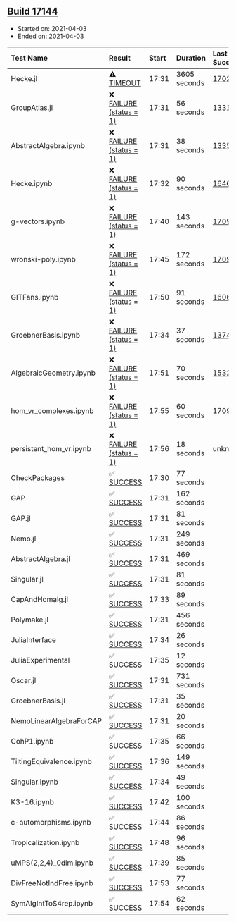 ## [Build 17144](https://oscarci.mathematik.uni-kl.de/job/oscar/17144/)

* Started on: 2021-04-03
* Ended on: 2021-04-03

| Test Name    | Result | Start | Duration | Last Success | First Failure |
|:-------------|:-------|:------|:---------|:-------------|:--------------|
| Hecke.jl | ⚠ [TIMEOUT](https://oscarci.mathematik.uni-kl.de/job/oscar/17144/artifact/logs/build-17144/Hecke.jl.log) | 17:31 | 3605 seconds | [17022](https://oscarci.mathematik.uni-kl.de/job/oscar/17022/) | [17023](https://oscarci.mathematik.uni-kl.de/job/oscar/17023/) |
| GroupAtlas.jl | ❌ [FAILURE (status = 1)](https://oscarci.mathematik.uni-kl.de/job/oscar/17144/artifact/logs/build-17144/GroupAtlas.jl.log) | 17:31 | 56 seconds | [13311](https://oscarci.mathematik.uni-kl.de/job/oscar/13311/) | [13312](https://oscarci.mathematik.uni-kl.de/job/oscar/13312/) |
| AbstractAlgebra.ipynb | ❌ [FAILURE (status = 1)](https://oscarci.mathematik.uni-kl.de/job/oscar/17144/artifact/logs/build-17144/AbstractAlgebra.ipynb.log) | 17:31 | 38 seconds | [13355](https://oscarci.mathematik.uni-kl.de/job/oscar/13355/) | [13356](https://oscarci.mathematik.uni-kl.de/job/oscar/13356/) |
| Hecke.ipynb | ❌ [FAILURE (status = 1)](https://oscarci.mathematik.uni-kl.de/job/oscar/17144/artifact/logs/build-17144/Hecke.ipynb.log) | 17:32 | 90 seconds | [16463](https://oscarci.mathematik.uni-kl.de/job/oscar/16463/) | [16464](https://oscarci.mathematik.uni-kl.de/job/oscar/16464/) |
| g-vectors.ipynb | ❌ [FAILURE (status = 1)](https://oscarci.mathematik.uni-kl.de/job/oscar/17144/artifact/logs/build-17144/g-vectors.ipynb.log) | 17:40 | 143 seconds | [17099](https://oscarci.mathematik.uni-kl.de/job/oscar/17099/) | [17100](https://oscarci.mathematik.uni-kl.de/job/oscar/17100/) |
| wronski-poly.ipynb | ❌ [FAILURE (status = 1)](https://oscarci.mathematik.uni-kl.de/job/oscar/17144/artifact/logs/build-17144/wronski-poly.ipynb.log) | 17:45 | 172 seconds | [17098](https://oscarci.mathematik.uni-kl.de/job/oscar/17098/) | [17099](https://oscarci.mathematik.uni-kl.de/job/oscar/17099/) |
| GITFans.ipynb | ❌ [FAILURE (status = 1)](https://oscarci.mathematik.uni-kl.de/job/oscar/17144/artifact/logs/build-17144/GITFans.ipynb.log) | 17:50 | 91 seconds | [16068](https://oscarci.mathematik.uni-kl.de/job/oscar/16068/) | [16069](https://oscarci.mathematik.uni-kl.de/job/oscar/16069/) |
| GroebnerBasis.ipynb | ❌ [FAILURE (status = 1)](https://oscarci.mathematik.uni-kl.de/job/oscar/17144/artifact/logs/build-17144/GroebnerBasis.ipynb.log) | 17:34 | 37 seconds | [13748](https://oscarci.mathematik.uni-kl.de/job/oscar/13748/) | [13749](https://oscarci.mathematik.uni-kl.de/job/oscar/13749/) |
| AlgebraicGeometry.ipynb | ❌ [FAILURE (status = 1)](https://oscarci.mathematik.uni-kl.de/job/oscar/17144/artifact/logs/build-17144/AlgebraicGeometry.ipynb.log) | 17:51 | 70 seconds | [15322](https://oscarci.mathematik.uni-kl.de/job/oscar/15322/) | [15323](https://oscarci.mathematik.uni-kl.de/job/oscar/15323/) |
| hom_vr_complexes.ipynb | ❌ [FAILURE (status = 1)](https://oscarci.mathematik.uni-kl.de/job/oscar/17144/artifact/logs/build-17144/hom_vr_complexes.ipynb.log) | 17:55 | 60 seconds | [17099](https://oscarci.mathematik.uni-kl.de/job/oscar/17099/) | [17100](https://oscarci.mathematik.uni-kl.de/job/oscar/17100/) |
| persistent_hom_vr.ipynb | ❌ [FAILURE (status = 1)](https://oscarci.mathematik.uni-kl.de/job/oscar/17144/artifact/logs/build-17144/persistent_hom_vr.ipynb.log) | 17:56 | 18 seconds | unknown | unknown |
| CheckPackages | ✅ [SUCCESS](https://oscarci.mathematik.uni-kl.de/job/oscar/17144/artifact/logs/build-17144/CheckPackages.log) | 17:30 | 77 seconds |  |  |
| GAP | ✅ [SUCCESS](https://oscarci.mathematik.uni-kl.de/job/oscar/17144/artifact/logs/build-17144/GAP.log) | 17:31 | 162 seconds |  |  |
| GAP.jl | ✅ [SUCCESS](https://oscarci.mathematik.uni-kl.de/job/oscar/17144/artifact/logs/build-17144/GAP.jl.log) | 17:31 | 81 seconds |  |  |
| Nemo.jl | ✅ [SUCCESS](https://oscarci.mathematik.uni-kl.de/job/oscar/17144/artifact/logs/build-17144/Nemo.jl.log) | 17:31 | 249 seconds |  |  |
| AbstractAlgebra.jl | ✅ [SUCCESS](https://oscarci.mathematik.uni-kl.de/job/oscar/17144/artifact/logs/build-17144/AbstractAlgebra.jl.log) | 17:31 | 469 seconds |  |  |
| Singular.jl | ✅ [SUCCESS](https://oscarci.mathematik.uni-kl.de/job/oscar/17144/artifact/logs/build-17144/Singular.jl.log) | 17:31 | 81 seconds |  |  |
| CapAndHomalg.jl | ✅ [SUCCESS](https://oscarci.mathematik.uni-kl.de/job/oscar/17144/artifact/logs/build-17144/CapAndHomalg.jl.log) | 17:33 | 89 seconds |  |  |
| Polymake.jl | ✅ [SUCCESS](https://oscarci.mathematik.uni-kl.de/job/oscar/17144/artifact/logs/build-17144/Polymake.jl.log) | 17:31 | 456 seconds |  |  |
| JuliaInterface | ✅ [SUCCESS](https://oscarci.mathematik.uni-kl.de/job/oscar/17144/artifact/logs/build-17144/JuliaInterface.log) | 17:34 | 26 seconds |  |  |
| JuliaExperimental | ✅ [SUCCESS](https://oscarci.mathematik.uni-kl.de/job/oscar/17144/artifact/logs/build-17144/JuliaExperimental.log) | 17:35 | 12 seconds |  |  |
| Oscar.jl | ✅ [SUCCESS](https://oscarci.mathematik.uni-kl.de/job/oscar/17144/artifact/logs/build-17144/Oscar.jl.log) | 17:31 | 731 seconds |  |  |
| GroebnerBasis.jl | ✅ [SUCCESS](https://oscarci.mathematik.uni-kl.de/job/oscar/17144/artifact/logs/build-17144/GroebnerBasis.jl.log) | 17:31 | 35 seconds |  |  |
| NemoLinearAlgebraForCAP | ✅ [SUCCESS](https://oscarci.mathematik.uni-kl.de/job/oscar/17144/artifact/logs/build-17144/NemoLinearAlgebraForCAP.log) | 17:31 | 20 seconds |  |  |
| CohP1.ipynb | ✅ [SUCCESS](https://oscarci.mathematik.uni-kl.de/job/oscar/17144/artifact/logs/build-17144/CohP1.ipynb.log) | 17:35 | 66 seconds |  |  |
| TiltingEquivalence.ipynb | ✅ [SUCCESS](https://oscarci.mathematik.uni-kl.de/job/oscar/17144/artifact/logs/build-17144/TiltingEquivalence.ipynb.log) | 17:36 | 149 seconds |  |  |
| Singular.ipynb | ✅ [SUCCESS](https://oscarci.mathematik.uni-kl.de/job/oscar/17144/artifact/logs/build-17144/Singular.ipynb.log) | 17:34 | 49 seconds |  |  |
| K3-16.ipynb | ✅ [SUCCESS](https://oscarci.mathematik.uni-kl.de/job/oscar/17144/artifact/logs/build-17144/K3-16.ipynb.log) | 17:42 | 100 seconds |  |  |
| c-automorphisms.ipynb | ✅ [SUCCESS](https://oscarci.mathematik.uni-kl.de/job/oscar/17144/artifact/logs/build-17144/c-automorphisms.ipynb.log) | 17:44 | 86 seconds |  |  |
| Tropicalization.ipynb | ✅ [SUCCESS](https://oscarci.mathematik.uni-kl.de/job/oscar/17144/artifact/logs/build-17144/Tropicalization.ipynb.log) | 17:48 | 96 seconds |  |  |
| uMPS(2,2,4)_0dim.ipynb | ✅ [SUCCESS](https://oscarci.mathematik.uni-kl.de/job/oscar/17144/artifact/logs/build-17144/uMPS-2-2-4-_0dim.ipynb.log) | 17:39 | 85 seconds |  |  |
| DivFreeNotIndFree.ipynb | ✅ [SUCCESS](https://oscarci.mathematik.uni-kl.de/job/oscar/17144/artifact/logs/build-17144/DivFreeNotIndFree.ipynb.log) | 17:53 | 77 seconds |  |  |
| SymAlgIntToS4rep.ipynb | ✅ [SUCCESS](https://oscarci.mathematik.uni-kl.de/job/oscar/17144/artifact/logs/build-17144/SymAlgIntToS4rep.ipynb.log) | 17:54 | 62 seconds |  |  |
